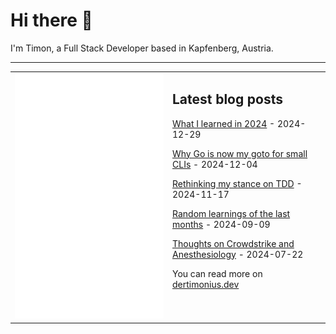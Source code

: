# Hi there 👋

I'm Timon, a Full Stack Developer based in Kapfenberg, Austria.

---

<table>
<tr>
<td valign="top" width="50%">
<img src="metrics.svg" alt="Metric" />
</td>
<td valign="top" width="50%">

## Latest blog posts

<!-- blog start -->
[What I learned in 2024](https://blog.dertimonius.dev/posts/til-33/) - 2024-12-29

[Why Go is now my goto for small CLIs](https://blog.dertimonius.dev/posts/til-32/) - 2024-12-04

[Rethinking my stance on TDD](https://blog.dertimonius.dev/posts/til-31/) - 2024-11-17

[Random learnings of the last months](https://blog.dertimonius.dev/posts/til-30/) - 2024-09-09

[Thoughts on Crowdstrike and Anesthesiology](https://blog.dertimonius.dev/posts/til-29/) - 2024-07-22
<!-- blog end -->

You can read more on [dertimonius.dev](https://dertimonius.dev)

</td>
</tr></table>
